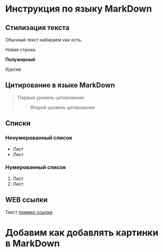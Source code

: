 # Инструкция по языку MarkDown

## Стилизация текста
Обычный текст набираем как есть.

Новая строка.

**Полужирный**

*Курсив*

## Цитирование в языке MarkDown
> Первый уровень цитирования
>> Второй уровень цитирования

## Списки
### Ненумерованный список
* Лист
* Лист

### Нумерованный список
1. Лист
2. Лист

## WEB ссылки
Текст [пример ссылки]("http.example.com "Всплывающая подсказка")

# Добавим как добавлять картинки в MarkDown